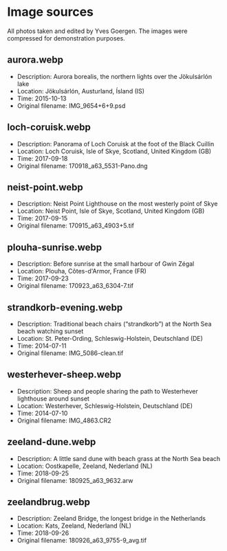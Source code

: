 Image sources
=============
All photos taken and edited by Yves Goergen.
The images were compressed for demonstration purposes.

aurora.webp
-----------
* Description: Aurora borealis, the northern lights over the Jökulsárlón lake
* Location: Jökulsárlón, Austurland, Ísland (IS)
* Time: 2015-10-13
* Original filename: IMG_9654+6+9.psd

loch-coruisk.webp
-----------------
* Description: Panorama of Loch Coruisk at the foot of the Black Cuillin
* Location: Loch Coruisk, Isle of Skye, Scotland, United Kingdom (GB)
* Time: 2017-09-18
* Original filename: 170918_a63_5531-Pano.dng

neist-point.webp
----------------
* Description: Neist Point Lighthouse on the most westerly point of Skye
* Location: Neist Point, Isle of Skye, Scotland, United Kingdom (GB)
* Time: 2017-09-15
* Original filename: 170915_a63_4903+5.tif

plouha-sunrise.webp
-------------------
* Description: Before sunrise at the small harbour of Gwin Zégal
* Location: Plouha, Côtes-d'Armor, France (FR)
* Time: 2017-09-23
* Original filename: 170923_a63_6304-7.tif

strandkorb-evening.webp
-----------------------
* Description: Traditional beach chairs (“strandkorb”) at the North Sea beach watching sunset
* Location: St. Peter-Ording, Schleswig-Holstein, Deutschland (DE)
* Time: 2014-07-11
* Original filename: IMG_5086-clean.tif

westerhever-sheep.webp
----------------------
* Description: Sheep and people sharing the path to Westerhever lighthouse around sunset
* Location: Westerhever, Schleswig-Holstein, Deutschland (DE)
* Time: 2014-07-10
* Original filename: IMG_4863.CR2

zeeland-dune.webp
-----------------
* Description: A little sand dune with beach grass at the North Sea beach
* Location: Oostkapelle, Zeeland, Nederland (NL)
* Time: 2018-09-25
* Original filename: 180925_a63_9632.arw

zeelandbrug.webp
----------------
* Description: Zeeland Bridge, the longest bridge in the Netherlands
* Location: Kats, Zeeland, Nederland (NL)
* Time: 2018-09-26
* Original filename: 180926_a63_9755-9_avg.tif
